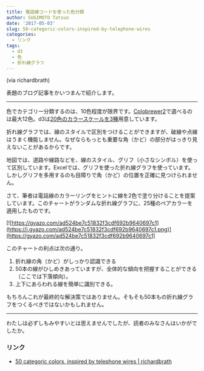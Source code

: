 ```yaml
---
title: 電話線コードを使った色分類
author: SUGIMOTO Tatsuo
date: '2017-05-03'
slug: 50-categoric-colors-inspired-by-telephone-wires
categories:
  - リンク
tags:
  - d3
  - 色
  - 折れ線グラフ
---
```


(via richardbrath)

表題のブログ記事をかいつまんで紹介します。

---

色でカテゴリー分類するのは、10色程度が限界です。[Colobrewer2](http://colorbrewer2.org/)で選べるのは最大12色。d3は[20色のカラースケールを3種](https://github.com/d3/d3-scale/blob/master/README.md#schemeCategory20)用意しています。

折れ線グラフでは、線のスタイルで区別をつけることができますが、破線や点線はうまく機能しません。なぜならもっとも重要な角（かど）の部分がはっきり見えないことがあるからです。

地図では、道路や線路などを、線のスタイル、グリフ（小さなシンボル）を使って区別しています。Excelでは、グリフを使った折れ線グラフを使っています。しかしグリフを多用するのも目障りで角（かど）の位置を正確に見つけられません。

さて、筆者は電話線のカラーリングをヒントに線を2色で塗り分けることを提案しています。このチャートがランダムな折れ線グラフに、25種のペアカラーを適用したものです。

[![https://gyazo.com/ad524be7c51832f3cdf692b9640697c1](https://i.gyazo.com/ad524be7c51832f3cdf692b9640697c1.png)](https://gyazo.com/ad524be7c51832f3cdf692b9640697c1)

このチャートの利点は次の通り。

1. 折れ線の角（かど）がしっかり認識できる
2. 50本の線がひしめきあっていますが、全体的な傾向を把握することができる（ここでは下落傾向）。
3. 上下にあらわれる線を簡単に識別できる。

もちろんこれが最終的な解決策ではありません。そもそも50本もの折れ線グラフをつくるべきではないかもしれません。

---

わたしは必ずしもみやすいとは思えませんでしたが、読者のみなさんはいかがでしたか。




### リンク
- [50 categoric colors, inspired by telephone wires | richardbrath](https://richardbrath.wordpress.com/2017/04/30/50-categoric-colors-inspired-by-telephone-wires/)